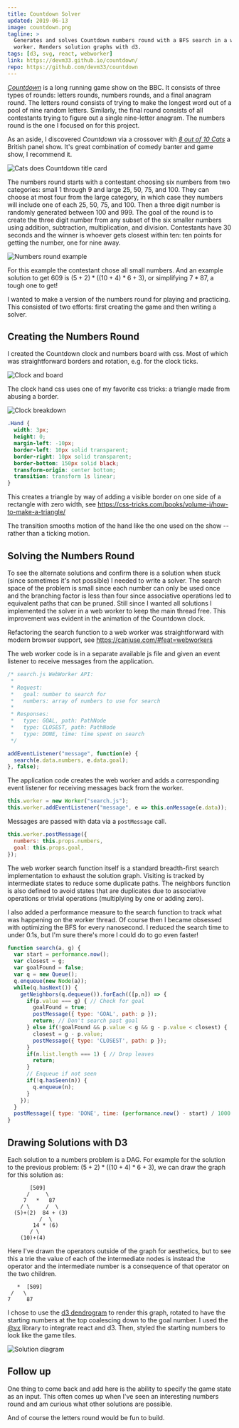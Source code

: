 ```yaml
---
title: Countdown Solver
updated: 2019-06-13
image: countdown.png
tagline: >
  Generates and solves Countdown numbers round with a BFS search in a web
  worker. Renders solution graphs with d3.
tags: [d3, svg, react, webworker]
link: https://devm33.github.io/countdown/
repo: https://github.com/devm33/countdown
---
```


[_Countdown_] is a long running game show on the BBC. It consists of three types
of rounds: letters rounds, numbers rounds, and a final anagram round. The
letters round consists of trying to make the longest word out of a pool of nine
random letters. Similarly, the final round consists of all contestants trying to
figure out a single nine-letter anagram. The numbers round is the one I focused
on for this project.

As an aside, I discovered _Countdown_ via a crossover with [_8 out of 10 Cats_]
a British panel show. It's great combination of comedy banter and game show, I
recommend it.

[_countdown_]: https://en.wikipedia.org/wiki/Countdown_(game_show)
[_8 out of 10 cats_]:
  https://en.wikipedia.org/wiki/8_Out_of_10_Cats_Does_Countdown

![Cats does Countdown title card](./cats_does_countdown.jpg)

The numbers round starts with a contestant choosing six numbers from two
categories: small 1 through 9 and large 25, 50, 75, and 100. They can choose at
most four from the large category, in which case they numbers will include one
of each 25, 50, 75, and 100. Then a three digit number is randomly generated
between 100 and 999. The goal of the round is to create the three digit number
from any subset of the six smaller numbers using addition, subtraction,
multiplication, and division. Contestants have 30 seconds and the winner is
whoever gets closest within ten: ten points for getting the number, one for nine
away.

![Numbers round example](./numbers_round.png)

For this example the contestant chose all small numbers. And an example solution
to get 609 is $(5 + 2) * ((10 + 4) * 6 + 3)$, or simplifying $7*87$, a tough one
to get!

I wanted to make a version of the numbers round for playing and practicing. This
consisted of two efforts: first creating the game and then writing a solver.

## Creating the Numbers Round

I created the Countdown clock and numbers board with css. Most of which was
straightforward borders and rotation, e.g. for the clock ticks.

![Clock and board](./clock.png)

The clock hand css uses one of my favorite css tricks: a triangle made from
abusing a border.

![Clock breakdown](./clock_breakdown.png)

```css
.Hand {
  width: 3px;
  height: 0;
  margin-left: -10px;
  border-left: 10px solid transparent;
  border-right: 10px solid transparent;
  border-bottom: 150px solid black;
  transform-origin: center bottom;
  transition: transform 1s linear;
}
```

This creates a triangle by way of adding a visible border on one side of a
rectangle with zero width, see
https://css-tricks.com/books/volume-i/how-to-make-a-triangle/

The transition smooths motion of the hand like the one used on the show --
rather than a ticking motion.

## Solving the Numbers Round

To see the alternate solutions and confirm there is a solution when stuck (since
sometimes it's not possible) I needed to write a solver. The search space of the
problem is small since each number can only be used once and the branching
factor is less than four since associative operations led to equivalent paths
that can be pruned. Still since I wanted all solutions I implemented the solver
in a web worker to keep the main thread free. This improvement was evident in
the animation of the Countdown clock.

Refactoring the search function to a web worker was straightforward with modern
browser support, see https://caniuse.com/#feat=webworkers

The web worker code is in a separate available js file and given an event
listener to receive messages from the application.

<!-- prettier-ignore -->
```js
/* search.js WebWorker API:
 *
 * Request:
 *   goal: number to search for
 *   numbers: array of numbers to use for search
 *
 * Responses:
 *   type: GOAL, path: PathNode
 *   type: CLOSEST, path: PathNode
 *   type: DONE, time: time spent on search
 */

addEventListener("message", function(e) {
  search(e.data.numbers, e.data.goal);
}, false);
```

The application code creates the web worker and adds a corresponding event
listener for receiving messages back from the worker.

```js
this.worker = new Worker("search.js");
this.worker.addEventListener("message", e => this.onMessage(e.data));
```

Messages are passed with data via a `postMessage` call.

```js
this.worker.postMessage({
  numbers: this.props.numbers,
  goal: this.props.goal,
});
```

The web worker search function itself is a standard breadth-first search
implementation to exhaust the solution graph. Visiting is tracked by
intermediate states to reduce some duplicate paths. The neighbors function is
also defined to avoid states that are duplicates due to associative operations
or trivial operations (multiplying by one or adding zero).

I also added a performance measure to the search function to track what was
happening on the worker thread. Of course then I became obsessed with optimizing
the BFS for every nanosecond. I reduced the search time to under 0.1s, but I'm
sure there's more I could do to go even faster!

<!-- prettier-ignore -->
```js
function search(a, g) {
  var start = performance.now();
  var closest = g;
  var goalFound = false;
  var q = new Queue();
  q.enqueue(new Node(a));
  while(q.hasNext()) {
    getNeighbors(q.dequeue()).forEach(([p,n]) => {
      if(p.value === g) { // Check for goal
        goalFound = true;
        postMessage({ type: 'GOAL', path: p });
        return; // Don't search past goal
      } else if(!goalFound && p.value < g && g - p.value < closest) {
        closest = g - p.value;
        postMessage({ type: 'CLOSEST', path: p });
      }
      if(n.list.length === 1) { // Drop leaves
        return;
      }
      // Enqueue if not seen
      if(!q.hasSeen(n)) {
        q.enqueue(n);
      }
    });
  }
  postMessage({ type: 'DONE', time: (performance.now() - start) / 1000 });
}
```

## Drawing Solutions with D3

Each solution to a numbers problem is a DAG. For example for the solution to the
previous problem: $(5 + 2) * ((10 + 4) * 6 + 3)$, we can draw the graph for this
solution as:

```
       [509]
      /     \
     7   *   87
    / \     /  \
  (5)+(2)  84 + (3)
          /  \
        14 * (6)
       / \
    (10)+(4)
```

Here I've drawn the operators outside of the graph for aesthetics, but to see
this a trie the value of each of the intermediate nodes is instead the operator
and the intermediate number is a consequence of that operator on the two
children.

```
   *  [509]
 /   \
7     87
```

I chose to use the [d3 dendrogram][] to render this graph, rotated to have the
starting numbers at the top coalescing down to the goal number. I used the
[@vx][] library to integrate react and d3. Then, styled the starting numbers to
look like the game tiles.

[d3 dendrogram]: https://www.d3-graph-gallery.com/dendrogram
[@vx]: https://github.com/hshoff/vx

![Solution diagram](./solution.png)

## Follow up

One thing to come back and add here is the ability to specify the game state as
an input. This often comes up when I've seen an interesting numbers round and am
curious what other solutions are possible.

And of course the letters round would be fun to build.
